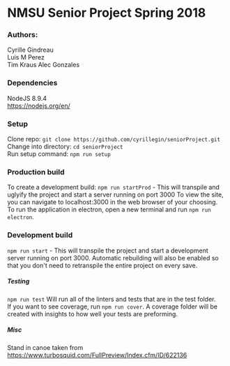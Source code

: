# NMSU Senior Project Spring 2018

### Authors: 
Cyrille Gindreau  
Luis M  Perez  
Tim Kraus
Alec Gonzales

### Dependencies
NodeJS 8.9.4  
https://nodejs.org/en/

### Setup
Clone repo: `git clone https://github.com/cyrillegin/seniorProject.git`  
Change into directory: `cd seniorProject`  
Run setup command: `npm run setup` 

### Production build
To create a development build:
`npm run startProd` - This will transpile and uglyify the project and start a server running on port 3000
To view the site, you can navigate to localhost:3000 in the web browser of your choosing.  
To run the application in electron, open a new terminal and run `npm run electron`.


### Development build
`npm run start` - This will transpile the project and start a development server running on port 3000. Automatic rebuilding will also be enabled so that you don't need to retranspile the entire project on every save.

##### Testing
`npm run test` Will run all of the linters and tests that are in the test folder.  
If you want to see coverage, run `npm run cover`. A coverage folder will be created with insights to how well your tests are preforming.

##### Misc
Stand in canoe taken from https://www.turbosquid.com/FullPreview/Index.cfm/ID/622136
